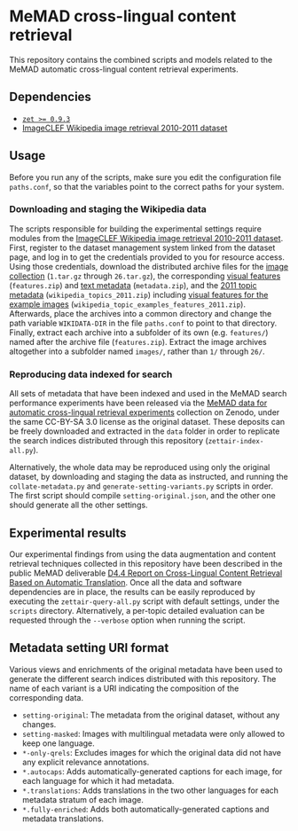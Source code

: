 # MeMAD cross-lingual content retrieval

This repository contains the combined scripts and models related to the MeMAD automatic cross-lingual content retrieval experiments.

## Dependencies

* [`zet >= 0.9.3`](http://www.seg.rmit.edu.au/zettair/)
* [ImageCLEF Wikipedia image retrieval 2010-2011 dataset](https://www.imageclef.org/wikidata)

## Usage

Before you run any of the scripts, make sure you edit the configuration file `paths.conf`, so that the variables point to the correct paths for your system.

### Downloading and staging the Wikipedia data

The scripts responsible for building the experimental settings require modules from the [ImageCLEF Wikipedia image retrieval 2010-2011 dataset](https://www.imageclef.org/wikidata). First, register to the dataset management system linked from the dataset page, and log in to get the credentials provided to you for resource access. Using those credentials, download the distributed archive files for the [image collection](http://medgift.hevs.ch/wikipediaMM/2010-2011/images/) (`1.tar.gz` through `26.tar.gz`), the corresponding [visual features](http://medgift.hevs.ch/wikipediaMM/2010-2011/features.zip) (`features.zip`) and [text metadata](http://medgift.hevs.ch/wikipediaMM/2010-2011/all_text.zip) (`metadata.zip`), and the [2011 topic metadata](http://medgift.hevs.ch/wikipediaMM/2010-2011/wikipedia_topics_2011.zip) (`wikipedia_topics_2011.zip`) including [visual features for the example images](http://medgift.hevs.ch/wikipediaMM/2010-2011/wikipedia_topic_examples_features_2011.zip) (`wikipedia_topic_examples_features_2011.zip`). Afterwards, place the archives into a common directory and change the path variable `WIKIDATA-DIR` in the file `paths.conf` to point to that directory. Finally, extract each archive into a subfolder of its own (e.g. `features/`) named after the archive file (`features.zip`). Extract the image archives altogether into a subfolder named `images/`, rather than `1/` through `26/`.

### Reproducing data indexed for search

All sets of metadata that have been indexed and used in the MeMAD search performance experiments have been released via the [MeMAD data for automatic cross-lingual retrieval experiments](https://zenodo.org/record/4570072) collection on Zenodo, under the same CC-BY-SA 3.0 license as the original dataset. These deposits can be freely downloaded and extracted in the `data` folder in order to replicate the search indices distributed through this repository (`zettair-index-all.py`).

Alternatively, the whole data may be reproduced using only the original dataset, by downloading and staging the data as instructed, and running the `collate-metadata.py` and `generate-setting-variants.py` scripts in order. The first script should compile `setting-original.json`, and the other one should generate all the other settings.

## Experimental results

Our experimental findings from using the data augmentation and content retrieval techniques collected in this repository have been described in the public MeMAD deliverable [D4.4 Report on Cross-Lingual Content Retrieval Based on Automatic Translation](https://zenodo.org/record/4639513). Once all the data and software dependencies are in place, the results can be easily reproduced by executing the `zettair-query-all.py` script with default settings, under the `scripts` directory. Alternatively, a per-topic detailed evaluation can be requested through the `--verbose` option when running the script.

## Metadata setting URI format

Various views and enrichments of the original metadata have been used to generate the different search indices distributed with this repository. The name of each variant is a URI indicating the composition of the corresponding data.

* `setting-original`: The metadata from the original dataset, without any changes.
* `setting-masked`: Images with multilingual metadata were only allowed to keep one language.
* `*-only-qrels`: Excludes images for which the original data did not have any explicit relevance annotations.
* `*.autocaps`: Adds automatically-generated captions for each image, for each language for which it had metadata.
* `*.translations`: Adds translations in the two other languages for each metadata stratum of each image.
* `*.fully-enriched`: Adds both automatically-generated captions and metadata translations.
